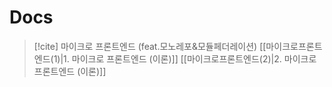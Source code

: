 # Docs

> [!cite] 마이크로 프론트엔드 (feat.모노레포&모듈페더레이션) 
> [[마이크로프론트엔드(1)|1. 마이크로 프론트엔드 (이론)]]
> [[마이크로프론트엔드(2)|2. 마이크로 프론트엔드 (이론)]]

